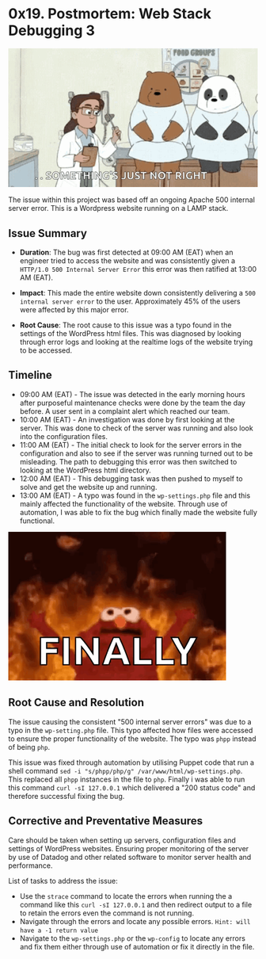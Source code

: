 # 0x19. Postmortem: Web Stack Debugging 3

![Debugging](debugging-we-bare-bears.gif)

The issue within this project was based off an ongoing Apache 500 internal server error. This is a Wordpress website running on a LAMP stack.

## Issue Summary

* **Duration**: The bug was first detected at 09:00 AM (EAT) when an engineer tried to access the website and was consistently given a `HTTP/1.0 500 Internal Server Error` this error was then ratified at 13:00 AM (EAT).

* **Impact**: This made the entire website down consistently delivering a `500 internal server error` to the user. Approximately 45% of the users were affected by this major error.

* **Root Cause**: The root cause to this issue was a typo found in the settings of the WordPress html files. This was diagnosed by looking through error logs and looking at the realtime logs of the website trying to be accessed.

## Timeline

* 09:00 AM (EAT) - The issue was detected in the early morning hours after purposeful maintenance checks were done by the team the day before. A user sent in a complaint alert which reached our team.
* 10:00 AM (EAT) - An investigation was done by first looking at the server. This was done to check of the server was running and also look into the configuration files.
* 11:00 AM (EAT) - The initial check to look for the server errors in the configuration and also to see if the server was running turned out to be misleading. The path to debugging this error was then switched to looking at the WordPress html directory.
* 12:00 AM (EAT) - This debugging task was then pushed to myself to solve and get the website up and running.
* 13:00 AM (EAT) - A typo was found in the `wp-settings.php` file and this mainly affected the functionality of the website. Through use of automation, I was able to fix the bug which finally made the website fully functional.

![Finally](omg-hell.gif)

## Root Cause and Resolution

The issue causing the consistent "500 internal server errors" was due to a typo in the `wp-setting.php` file. This typo affected how files were accessed to ensure the proper functionality of the website. The typo was `phpp` instead of being `php`.

This issue was fixed through automation by utilising Puppet code that run a shell command `sed -i "s/phpp/php/g" /var/www/html/wp-settings.php`. This replaced all `phpp` instances in the file to `php`. Finally i was able to run this command `curl -sI 127.0.0.1` which delivered a "200 status code" and therefore successful fixing the bug.

## Corrective and Preventative Measures

Care should be taken when setting up servers, configuration files and settings of WordPress websites. Ensuring proper monitoring of the server by use of Datadog and other related software to monitor server health and performance.

List of tasks to address the issue:
* Use the `strace` command to locate the errors when running the a command like this `curl -sI 127.0.0.1` and then redirect output to a file to retain the errors even the command is not running.
* Navigate through the errors and locate any possible errors. `Hint: will have a -1 return value`
* Navigate to the `wp-settings.php` or the `wp-config` to locate any errors and fix them either through use of automation or fix it directly in the file.
